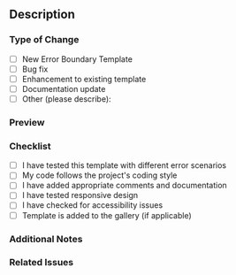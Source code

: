## Description

<!-- Briefly describe the changes you've made -->

### Type of Change

<!-- Put an `x` in all the boxes that apply -->

- [ ] New Error Boundary Template
- [ ] Bug fix
- [ ] Enhancement to existing template
- [ ] Documentation update
- [ ] Other (please describe):

### Preview

<!-- If this PR includes visual changes, please include a screenshot or GIF -->

### Checklist

<!-- Put an `x` in all the boxes that apply -->

- [ ] I have tested this template with different error scenarios
- [ ] My code follows the project's coding style
- [ ] I have added appropriate comments and documentation
- [ ] I have tested responsive design
- [ ] I have checked for accessibility issues
- [ ] Template is added to the gallery (if applicable)

### Additional Notes

<!-- Any additional information that might be helpful -->

### Related Issues

<!-- Link any related issues using #issue-number -->